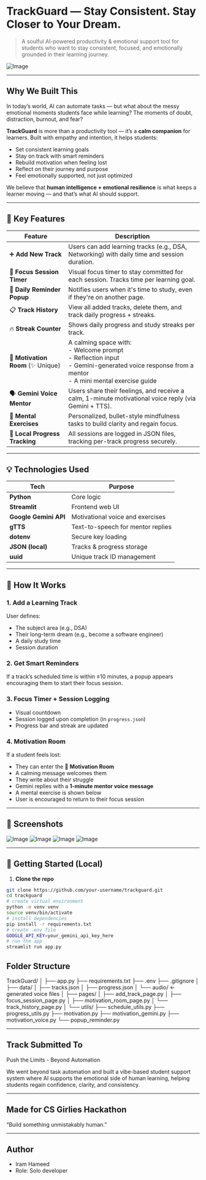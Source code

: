 # TrackGuard — Stay Consistent. Stay Closer to Your Dream.

> A soulful AI-powered productivity & emotional support tool for students who want to stay consistent, focused, and emotionally grounded in their learning journey.

![Image](https://github.com/user-attachments/assets/24cffee3-ff34-4fab-9402-7f1c678bbc42)

---

## Why We Built This

In today’s world, AI can automate tasks — but what about the messy emotional moments students face while learning? The moments of doubt, distraction, burnout, and fear?

**TrackGuard** is more than a productivity tool — it’s a **calm companion** for learners. Built with empathy and intention, it helps students:

- Set consistent learning goals
- Stay on track with smart reminders
- Rebuild motivation when feeling lost
- Reflect on their journey and purpose
- Feel emotionally supported, not just optimized

We believe that **human intelligence + emotional resilience** is what keeps a learner moving — and that’s what AI should support.

---

## 🌟 Key Features

| Feature | Description |
|--------|-------------|
| ➕ **Add New Track** | Users can add learning tracks (e.g., DSA, Networking) with daily time and session duration. |
| 🎯 **Focus Session Timer** | Visual focus timer to stay committed for each session. Tracks time per learning goal. |
| 🧠 **Daily Reminder Popup** | Notifies users when it's time to study, even if they're on another page. |
| 📋 **Track History** | View all added tracks, delete them, and track daily progress + streaks. |
| 🔥 **Streak Counter** | Shows daily progress and study streaks per track. |
| 💬 **Motivation Room** (✨ Unique) | A calming space with: <br> - Welcome prompt <br> - Reflection input <br> - Gemini-generated voice response from a mentor <br> - A mini mental exercise guide |
| 🗣️ **Gemini Voice Mentor** | Users share their feelings, and receive a calm, 1-minute motivational voice reply (via Gemini + TTS). |
| 🧘 **Mental Exercises** | Personalized, bullet-style mindfulness tasks to build clarity and regain focus. |
| 💾 **Local Progress Tracking** | All sessions are logged in JSON files, tracking per-track progress securely. |

---

## 💡 Technologies Used

| Tech | Purpose |
|------|--------|
| **Python** | Core logic |
| **Streamlit** | Frontend web UI |
| **Google Gemini API** | Motivational voice and exercises |
| **gTTS** | Text-to-speech for mentor replies |
| **dotenv** | Secure key loading |
| **JSON (local)** | Tracks & progress storage |
| **uuid** | Unique track ID management |

---

## 🧪 How It Works

### 1. Add a Learning Track
User defines:
- The subject area (e.g., DSA)
- Their long-term dream (e.g., become a software engineer)
- A daily study time
- Session duration

### 2. Get Smart Reminders
If a track’s scheduled time is within ±10 minutes, a popup appears encouraging them to start their focus session.

### 3. Focus Timer + Session Logging
- Visual countdown
- Session logged upon completion (in `progress.json`)
- Progress bar and streak are updated

### 4. Motivation Room
If a student feels lost:
- They can enter the 💬 **Motivation Room**
- A calming message welcomes them
- They write about their struggle
- Gemini replies with a **1-minute mentor voice message**
- A mental exercise is shown below
- User is encouraged to return to their focus session

---

## 📸 Screenshots

![Image](https://github.com/user-attachments/assets/cdac90f9-08c0-44ce-9c58-cf5408e2b184)
![Image](https://github.com/user-attachments/assets/c47dd96b-e089-40d6-9405-32f07eb2726a)
![Image](https://github.com/user-attachments/assets/24cffee3-ff34-4fab-9402-7f1c678bbc42)
![Image](https://github.com/user-attachments/assets/3143050e-1b49-4df7-bce7-565fa884f56e)

---

## 🚀 Getting Started (Local)

1. **Clone the repo**
```bash
git clone https://github.com/your-username/trackguard.git
cd trackguard
# create virtual environment
python -m venv venv
source venv/bin/activate
# install dependencies
pip install -r requirements.txt
# create .env file
GOOGLE_API_KEY=your_gemini_api_key_here
# run the app
streamlit run app.py
```
## Folder Structure
TrackGuard/
│
├── app.py
├── requirements.txt
├── .env
├── .gitignore
│
├── data/
│   ├── tracks.json
│   ├── progress.json
│   └── audio/          ← generated voice files
│
├── pages/
│   ├── add_track_page.py
│   ├── focus_session_page.py
│   ├── motivation_room_page.py
│   └── track_history_page.py
│
└── utils/
    ├── schedule_utils.py
    ├── progress_utils.py
    ├── motivation.py
    ├── motivation_gemini.py
    ├── motivation_voice.py
    └── popup_reminder.py

---

## Track Submitted To
Push the Limits - Beyond Automation

We went beyond task automation and built a vibe-based student support system where AI supports the emotional side of human learning, helping students regain confidence, clarity, and consistency.

---

## Made for CS Girlies Hackathon
“Build something unmistakably human.”

---

## Author
- Iram Hameed
- Role: Solo developer
